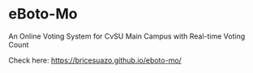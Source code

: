 # eBoto-Mo
An Online Voting System for CvSU Main Campus with Real-time Voting Count

Check here:
https://bricesuazo.github.io/eboto-mo/
